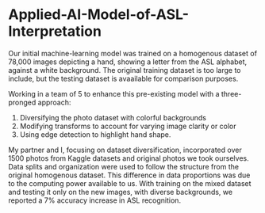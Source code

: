 # Applied-AI-Model-of-ASL-Interpretation
Our initial machine-learning model was trained on a homogenous dataset of 78,000 images depicting a hand, showing a letter from the ASL alphabet, against a white background. The original training dataset is too large to include, but the testing dataset is avaailable for comparison purposes. 

Working in a team of 5 to enhance this pre-existing model with a three-pronged approach: 
1. Diversifying the photo dataset with colorful backgrounds
2. Modifying transforms to account for varying image clarity or color
3. Using edge detection to highlight hand shape.

My partner and I, focusing on dataset diversification, incorporated over 1500 photos from Kaggle datasets and original photos we took ourselves. Data splits and organization were used to follow the structure from the original homogenous dataset. This difference in data proportions was due to the computing power available to us. With training on the mixed dataset and testing it only on the new images, with diverse backgrounds, we reported a 7% accuracy increase in ASL recognition. 
